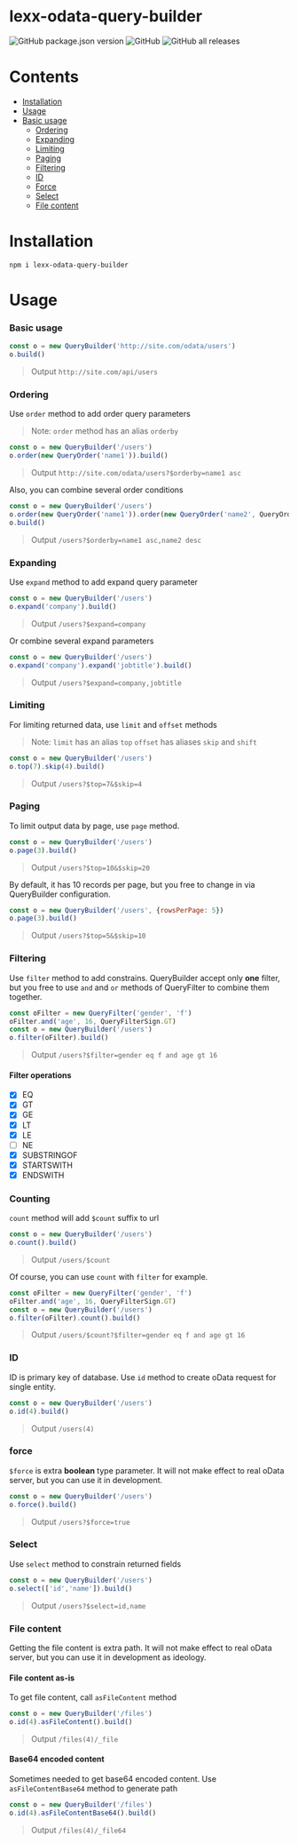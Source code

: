 # lexx-odata-query-builder

![GitHub package.json version](https://img.shields.io/github/package-json/v/lexxyar/lexx-odata-query-builder)
![GitHub](https://img.shields.io/github/license/lexxyar/lexx-odata-query-builder)
![GitHub all releases](https://img.shields.io/github/downloads/lexxyar/lexx-odata-query-builder/total)

# Contents
* [Installation](#installation)
* [Usage](#usage)
* [Basic usage](#basic-usage)
  * [Ordering](#ordering)
  * [Expanding](#expanding)
  * [Limiting](#limiting)
  * [Paging](#paging)
  * [Filtering](#filtering)
  * [ID](#id)
  * [Force](#force)
  * [Select](#select)
  * [File content](#file-content)


# Installation
```shell script
npm i lexx-odata-query-builder
```

# Usage
### Basic usage
```js
const o = new QueryBuilder('http://site.com/odata/users')
o.build()
```
> Output `http://site.com/api/users`

### Ordering
Use `order` method to add order query parameters
> Note: `order` method has an alias `orderby`

```js
const o = new QueryBuilder('/users')
o.order(new QueryOrder('name1')).build()
```
> Output `http://site.com/odata/users?$orderby=name1 asc`

Also, you can combine several order conditions
```js
const o = new QueryBuilder('/users')
o.order(new QueryOrder('name1')).order(new QueryOrder('name2', QueryOrderDirection.DESC))
o.build()
```

> Output `/users?$orderby=name1 asc,name2 desc`

### Expanding
Use `expand` method to add expand query parameter
```js
const o = new QueryBuilder('/users')
o.expand('company').build()
```

> Output `/users?$expand=company`

Or combine several expand parameters
```js
const o = new QueryBuilder('/users')
o.expand('company').expand('jobtitle').build()
```

> Output `/users?$expand=company,jobtitle`

### Limiting
For limiting returned data, use `limit` and `offset` methods
> Note: `limit` has an alias `top`
> `offset` has aliases `skip` and `shift`
 
```js
const o = new QueryBuilder('/users')
o.top(7).skip(4).build()
```
> Output `/users?$top=7&$skip=4`

### Paging
To limit output data by page, use `page` method.
```js
const o = new QueryBuilder('/users')
o.page(3).build()
```
> Output `/users?$top=10&$skip=20`

By default, it has 10 records per page, but you free to change in via QueryBuilder configuration.
```js
const o = new QueryBuilder('/users', {rowsPerPage: 5})
o.page(3).build()
```
> Output `/users?$top=5&$skip=10`

### Filtering
Use `filter` method to add constrains. QueryBuilder accept only **one** filter, but you free to use `and` and `or` 
methods of QueryFilter to combine them together.  
```js
const oFilter = new QueryFilter('gender', 'f')
oFilter.and('age', 16, QueryFilterSign.GT)
const o = new QueryBuilder('/users')
o.filter(oFilter).build()
```
> Output `/users?$filter=gender eq f and age gt 16`

#### Filter operations
- [X] EQ
- [X] GT
- [X] GE
- [X] LT
- [X] LE
- [ ] NE
- [X] SUBSTRINGOF
- [X] STARTSWITH
- [X] ENDSWITH

### Counting
`count` method will add `$count` suffix to url
```js
const o = new QueryBuilder('/users')
o.count().build()
```
> Output `/users/$count`

Of course, you can use `count` with `filter` for example.
```js
const oFilter = new QueryFilter('gender', 'f')
oFilter.and('age', 16, QueryFilterSign.GT)
const o = new QueryBuilder('/users')
o.filter(oFilter).count().build()
```
> Output `/users/$count?$filter=gender eq f and age gt 16`

### ID
ID is primary key of database. Use `id` method to create oData request for single entity.
```js
const o = new QueryBuilder('/users')
o.id(4).build()
```
> Output `/users(4)`

### force
`$force` is extra **boolean** type parameter. It will not make effect to real oData server, but you can use it in 
development. 
```js
const o = new QueryBuilder('/users')
o.force().build()
```
> Output `/users?$force=true`

### Select
Use `select` method to constrain returned fields
```js
const o = new QueryBuilder('/users')
o.select(['id','name']).build()
```

> Output `/users?$select=id,name`

### File content
Getting the file content is extra path. It will not make effect to real oData server, but you can use it in 
development as ideology.

#### File content as-is
To get file content, call `asFileContent` method
```js
const o = new QueryBuilder('/files')
o.id(4).asFileContent().build()
```

> Output `/files(4)/_file`

#### Base64 encoded content
Sometimes needed to get base64 encoded content. Use `asFileContentBase64` method to generate path

```js
const o = new QueryBuilder('/files')
o.id(4).asFileContentBase64().build()
```

> Output `/files(4)/_file64`